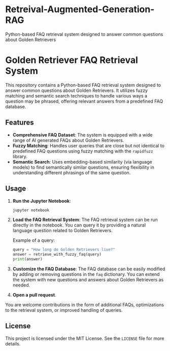 # Retreival-Augmented-Generation-RAG
Python-based FAQ retrieval system designed to answer common questions about Golden Retrievers


# Golden Retriever FAQ Retrieval System

This repository contains a Python-based FAQ retrieval system designed to answer common questions about Golden Retrievers. It utilizes fuzzy matching and semantic search techniques to handle various ways a question may be phrased, offering relevant answers from a predefined FAQ database.

## Features
- **Comprehensive FAQ Dataset**: The system is equipped with a wide range of AI generated FAQs about Golden Retrievers.
- **Fuzzy Matching**: Handles user queries that are close but not identical to predefined FAQ questions using fuzzy matching with the `rapidfuzz` library.
- **Semantic Search**: Uses embedding-based similarity (via language models) to find semantically similar questions, ensuring flexibility in understanding different phrasings of the same question.

## Usage

1. **Run the Jupyter Notebook**:
    ```bash
    jupyter notebook
    ```

2. **Load the FAQ Retrieval System**:
    The FAQ retrieval system can be run directly in the notebook. You can query it by providing a natural language question related to Golden Retrievers.

    Example of a query:
    ```python
    query = "How long do Golden Retrievers live?"
    answer = retrieve_with_fuzzy_faq(query)
    print(answer)
    ```

3. **Customize the FAQ Database**:
    The FAQ database can be easily modified by adding or removing questions in the `faq` dictionary. You can extend the system with new questions and answers about Golden Retrievers as needed.

4. **Open a pull request**.

You are welcome contributions in the form of additional FAQs, optimizations to the retrieval system, or improved handling of queries.

## License

This project is licensed under the MIT License. See the `LICENSE` file for more details.
